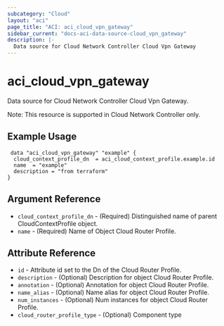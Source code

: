 ```yaml
---
subcategory: "Cloud"
layout: "aci"
page_title: "ACI: aci_cloud_vpn_gateway"
sidebar_current: "docs-aci-data-source-cloud_vpn_gateway"
description: |-
  Data source for Cloud Network Controller Cloud Vpn Gateway
---
```


# aci_cloud_vpn_gateway #
Data source for Cloud Network Controller Cloud Vpn Gateway.


Note: This resource is supported in Cloud Network Controller only.

## Example Usage ##

```hcl
 data "aci_cloud_vpn_gateway" "example" {
  cloud_context_profile_dn  = aci_cloud_context_profile.example.id
  name  = "example"
  description = "from terraform"
}

```
## Argument Reference ##
* `cloud_context_profile_dn` - (Required) Distinguished name of parent CloudContextProfile object.
* `name` - (Required) Name of Object Cloud Router Profile.



## Attribute Reference

* `id` - Attribute id set to the Dn of the Cloud Router Profile.
* `description` - (Optional) Description for object Cloud Router Profile.
* `annotation` - (Optional) Annotation for object Cloud Router Profile.
* `name_alias` - (Optional) Name alias for object Cloud Router Profile.
* `num_instances` - (Optional) Num instances for object Cloud Router Profile.
* `cloud_router_profile_type` - (Optional) Component type
